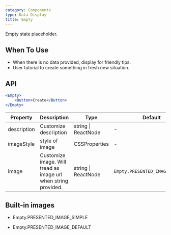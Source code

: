 ```yaml
---
category: Components
type: Data Display
title: Empty
---
```


Empty state placeholder.

## When To Use

- When there is no data provided, display for friendly tips.
- User tutorial to create something in fresh new situation.

## API

```jsx
<Empty>
	<Button>Create</Button>
</Empty>
```

| Property    | Description                                                    | Type                | Default                         | Version |
| ----------- | -------------------------------------------------------------- | ------------------- | ------------------------------- | ------- |
| description | Customize description                                          | string \| ReactNode | -                               | 3.12.0  |
| imageStyle  | style of image                                                 | CSSProperties       | -                               | 3.16.0  |
| image       | Customize image. Will tread as image url when string provided. | string \| ReactNode | `Empty.PRESENTED_IMAGE_DEFAULT` | 3.12.0  |

## Built-in images

- Empty.PRESENTED_IMAGE_SIMPLE

- Empty.PRESENTED_IMAGE_DEFAULT

